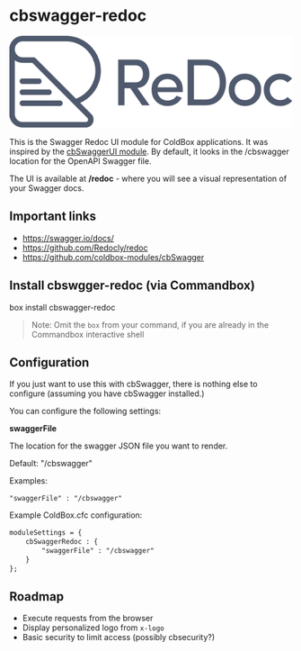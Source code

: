 # cbswagger-redoc

![Redoc Logo](https://github.com/homestar9/cbswagger-redoc/blob/master/includes/img/redoc-logo.png?raw=true)

This is the Swagger Redoc UI module for ColdBox applications.  It was inspired by the [cbSwaggerUI module](https://github.com/garciadev/cbSwaggerUI). By default, it looks in the /cbswagger location for the OpenAPI Swagger file. 

The UI is available at **/redoc** - where you will see a visual representation of your Swagger docs.

## Important links

- <https://swagger.io/docs/>
- <https://github.com/Redocly/redoc>
- <https://github.com/coldbox-modules/cbSwagger>

## Install cbswgger-redoc (via Commandbox)

box install cbswagger-redoc

> Note:  Omit the `box` from your command, if you are already in the Commandbox interactive shell

## Configuration

If you just want to use this with cbSwagger, there is nothing else to configure (assuming you have cbSwagger installed.)

You can configure the following settings:

**swaggerFile**

The location for the swagger JSON file you want to render. 

Default: "/cbswagger"

Examples:

    "swaggerFile" : "/cbswagger"

Example ColdBox.cfc configuration:

    moduleSettings = {
        cbSwaggerRedoc : {
            "swaggerFile" : "/cbswagger"
        }
    };

## Roadmap

* Execute requests from the browser
* Display personalized logo from `x-logo`
* Basic security to limit access (possibly cbsecurity?)
